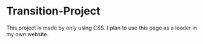 # Transition-Project
This project is made by only using CSS. I plan to use this page as a loader in my own website.
